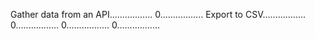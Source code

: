 Gather data from an API.................
0.................
Export to CSV.................
0.................
0.................
0.................
